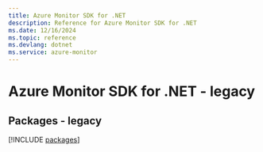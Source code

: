```yaml
---
title: Azure Monitor SDK for .NET
description: Reference for Azure Monitor SDK for .NET
ms.date: 12/16/2024
ms.topic: reference
ms.devlang: dotnet
ms.service: azure-monitor
---
```

# Azure Monitor SDK for .NET - legacy
## Packages - legacy
[!INCLUDE [packages](monitor-index.md)]